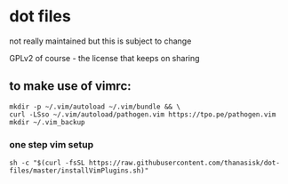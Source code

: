 # dot files
not really maintained but this is subject to change


GPLv2 of course - the license that keeps on sharing

## to make use of vimrc:
```
mkdir -p ~/.vim/autoload ~/.vim/bundle && \
curl -LSso ~/.vim/autoload/pathogen.vim https://tpo.pe/pathogen.vim
mkdir ~/.vim_backup
```

### one step vim setup
```
sh -c "$(curl -fsSL https://raw.githubusercontent.com/thanasisk/dot-files/master/installVimPlugins.sh)"
```
